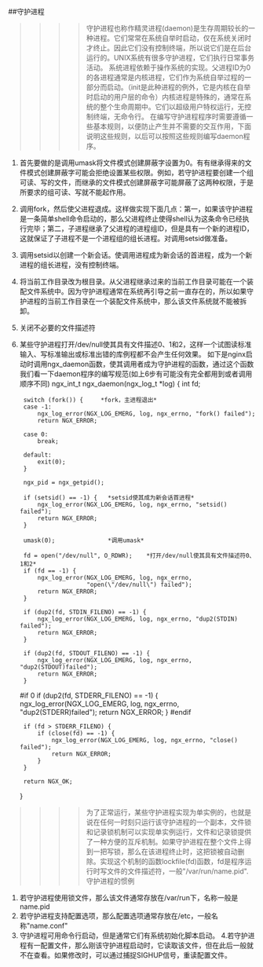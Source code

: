 ##守护进程
>>>>守护进程也称作精灵进程(daemon)是生存周期较长的一种进程。它们常常在系统自举时启动，仅在系统关闭时才终止。因此它们没有控制终端，所以说它们是在后台运行的。UNIX系统有很多守护进程，它们执行日常事务活动。
>>>>系统进程依赖于操作系统的实现。父进程ID为0的各进程通常是内核进程，它们作为系统自举过程的一部分而启动。（init是此种进程的例外，它是内核在自举时启动的用户层的命令）内核进程是特殊的，通常在系统的整个生命周期中。它们以超级用户特权运行，无控制终端，无命令行。
>>>>在编写守护进程程序时需要遵循一些基本规则，以便防止产生并不需要的交互作用，下面说明这些规则，以后可以按照这些规则编写daemon程序。
1. 首先要做的是调用umask将文件模式创建屏蔽字设置为0。有有继承得来的文件模式创建屏蔽字可能会拒绝设置某些权限。例如，若守护进程要创建一个组可读、写的文件，而继承的文件模式创建屏蔽字可能屏蔽了这两种权限，于是所要求的组可读、写就不能起作用。
2. 调用fork，然后使父进程退成。这样做实现下面几点：第一，如果该守护进程是一条简单shell命令启动的，那么父进程终止使得shell认为这条命令已经执行完毕；第二，子进程继承了父进程的进程组ID，但是具有一个新的进程ID，这就保证了子进程不是一个进程组的组长进程。对调用setsid做准备。
3. 调用setsid以创建一个新会话。使调用进程成为新会话的首进程，成为一个新进程的组长进程，没有控制终端。
4.  将当前工作目录改为根目录。从父进程继承过来的当前工作目录可能在一个装配文件系统中。因为守护进程通常在系统再引导之前一直存在的，所以如果守护进程的当前工作目录在一个装配文件系统中，那么该文件系统就不能被拆卸。
5. 关闭不必要的文件描述符
6. 某些守护进程打开/dev/null使其具有文件描述0、1和2，这样一个试图读标准输入、写标准输出或标准出错的库例程都不会产生任何效果。
如下是nginx启动时调用ngx_daemon函数，使其调用者成为守护进程的函数，通过这个函数我们看一下daemon程序的编写规范(如上6步有可能没有完全都用到或者调用顺序不同)
    ngx_int_t
    ngx_daemon(ngx_log_t *log)
    {
        int  fd;

        switch (fork()) {     *fork，主进程退出*
        case -1:
            ngx_log_error(NGX_LOG_EMERG, log, ngx_errno, "fork() failed");
            return NGX_ERROR;

        case 0:
            break;

        default:
            exit(0);
        }

        ngx_pid = ngx_getpid();

        if (setsid() == -1) {   *setsid使其成为新会话首进程*
            ngx_log_error(NGX_LOG_EMERG, log, ngx_errno, "setsid() failed");
            return NGX_ERROR;
        }

        umask(0);               *调用umask*

        fd = open("/dev/null", O_RDWR);    *打开/dev/null使其具有文件描述符0、1和2*
        if (fd == -1) {
            ngx_log_error(NGX_LOG_EMERG, log, ngx_errno,
                          "open(\"/dev/null\") failed");
            return NGX_ERROR;
        }

        if (dup2(fd, STDIN_FILENO) == -1) {
            ngx_log_error(NGX_LOG_EMERG, log, ngx_errno, "dup2(STDIN) failed");
            return NGX_ERROR;
        }

        if (dup2(fd, STDOUT_FILENO) == -1) {
            ngx_log_error(NGX_LOG_EMERG, log, ngx_errno, "dup2(STDOUT)failed");
            return NGX_ERROR;
        }

    #if 0
        if (dup2(fd, STDERR_FILENO) == -1) {
            ngx_log_error(NGX_LOG_EMERG, log, ngx_errno, "dup2(STDERR)failed");
            return NGX_ERROR;
        }
    #endif

        if (fd > STDERR_FILENO) {
            if (close(fd) == -1) {
                ngx_log_error(NGX_LOG_EMERG, log, ngx_errno, "close() failed");
                return NGX_ERROR;
            }
        }

        return NGX_OK;
    }

>>>>为了正常运行，某些守护进程实现为单实例的，也就是说在任何一时刻只运行该守护进程的一个副本，文件锁和记录锁机制可以实现单实例运行，文件和记录锁提供了一种方便的互斥机制。如果守护进程在整个文件上得到一把写锁，那么在该进程终止时，这把锁被自动删除。实现这个机制的函数lockfile(fd)函数，fd是程序运行时写文件的文件描述符，一般"/var/run/name.pid".
>>>>守护进程的惯例
1. 若守护进程使用锁文件，那么该文件通常存放在/var/run下，名称一般是name.pid
2. 若守护进程支持配置选项，那么配置选项通常存放在/etc，一般名称"name.conf"
3. 守护进程可用命令行启动，但是通常它们有系统初始化脚本启动。
4.若守护进程有一配置文件，那么刚该守护进程启动时，它读取该文件，但在此后一般就
不在查看。如果修改时，可以通过捕捉SIGHUP信号，重读配置文件。